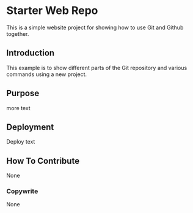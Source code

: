 # Starter Web Repo
This is a simple website project for
showing how to use Git and Github together.
## Introduction
This example is to show different parts of the Git repository and various commands using a new project.
## Purpose
more text
## Deployment
Deploy text
## How To Contribute
None
### Copywrite
None